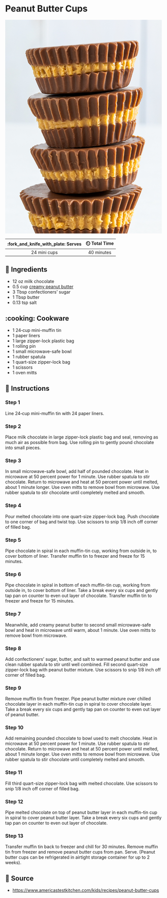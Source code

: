 # Peanut Butter Cups

![Peanut Butter Cups](../assets/images/peanut-butter-cups.jpg)

| :fork_and_knife_with_plate: Serves | :timer_clock: Total Time |
|:----------------------------------:|:-----------------------: |
| 24 mini cups | 40 minutes |

## :salt: Ingredients

- 12 oz milk chocolate
- 0.5 cup [creamy peanut butter][1]
- 3 Tbsp confectioners’ sugar
- 1 Tbsp butter
- 0.13 tsp salt

## :cooking: Cookware

- 1 24‑cup mini-muffin tin
- 1 paper liners
- 1 large zipper-lock plastic bag
- 1 rolling pin
- 1 small microwave-safe bowl
- 1 rubber spatula
- 1 quart-size zipper-lock bag
- 1 scissors
- 1 oven mitts

## :pencil: Instructions

### Step 1

Line 24‑cup mini-muffin tin with 24 paper liners.

### Step 2

Place milk chocolate in large zipper-lock plastic bag and seal, removing as much air as possible from bag. Use rolling
pin to gently pound chocolate into small pieces.

### Step 3

In small microwave-safe bowl, add half of pounded chocolate. Heat in microwave at 50 percent power for 1 minute. Use
rubber spatula to stir chocolate. Return to microwave and heat at 50 percent power until melted, about 1 minute longer.
Use oven mitts to remove bowl from microwave. Use rubber spatula to stir chocolate until completely melted and smooth.

### Step 4

Pour melted chocolate into one quart-size zipper-lock bag. Push chocolate to one corner of bag and twist top. Use
scissors to snip 1/8 inch off corner of filled bag.

### Step 5

Pipe chocolate in spiral in each muffin-tin cup, working from outside in, to cover bottom of liner. Transfer muffin tin
to freezer and freeze for 15 minutes.

### Step 6

Pipe chocolate in spiral in bottom of each muffin-tin cup, working from outside in, to cover bottom of liner. Take a
break every six cups and gently tap pan on counter to even out layer of chocolate. Transfer muffin tin to freezer and
freeze for 15 minutes.

### Step 7

Meanwhile, add creamy peanut butter to second small microwave-safe bowl and heat in microwave until warm, about 1
minute. Use oven mitts to remove bowl from microwave.

### Step 8

Add confectioners’ sugar, butter, and salt to warmed peanut butter and use clean rubber spatula to stir until well
combined. Fill second quart-size zipper-lock bag with peanut butter mixture. Use scissors to snip 1/8 inch off corner of
filled bag.

### Step 9

Remove muffin tin from freezer. Pipe peanut butter mixture over chilled chocolate layer in each muffin-tin cup in spiral
to cover chocolate layer. Take a break every six cups and gently tap pan on counter to even out layer of peanut butter.

### Step 10

Add remaining pounded chocolate to bowl used to melt chocolate. Heat in microwave at 50 percent power for 1 minute. Use
rubber spatula to stir chocolate. Return to microwave and heat at 50 percent power until melted, about 1 minute longer.
Use oven mitts to remove bowl from microwave. Use rubber spatula to stir chocolate until completely melted and smooth.

### Step 11

Fill third quart-size zipper-lock bag with melted chocolate. Use scissors to snip 1/8 inch off corner of filled bag.

### Step 12

Pipe melted chocolate on top of peanut butter layer in each muffin-tin cup in spiral to cover peanut butter layer. Take
a break every six cups and gently tap pan on counter to even out layer of chocolate.

### Step 13

Transfer muffin tin back to freezer and chill for 30 minutes. Remove muffin tin from freezer and remove peanut butter
cups from pan. Serve. (Peanut butter cups can be refrigerated in airtight storage container for up to 2 weeks).

## :link: Source

- <https://www.americastestkitchen.com/kids/recipes/peanut-butter-cups>

[1]: <../ingredients/peanut-butter.md>
